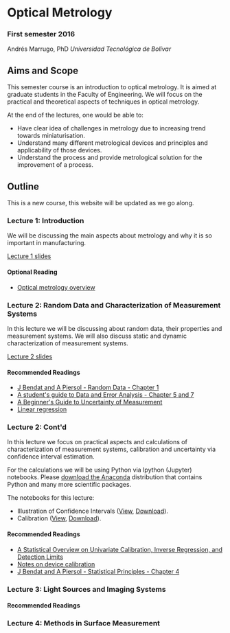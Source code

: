 # Optical Metrology

### First semester 2016

Andrés Marrugo, PhD
*Universidad Tecnológica de Bolívar*

##  Aims and Scope

This semester course is an introduction to optical metrology. It is aimed at graduate students in the Faculty of Engineering. We will focus on the practical and theoretical aspects of techniques in optical metrology.

At the end of the lectures, one would be able to:

- Have clear idea of challenges in metrology due to increasing trend towards miniaturisation.
- Understand many different metrological devices and principles and applicability of those devices.
- Understand the process and provide metrological solution for the improvement of a process.

## Outline

This is a new course, this website will be updated as we go along.

### Lecture 1: Introduction

We will be discussing the main aspects about metrology and why it is so important in manufacturing. 

[Lecture 1 slides](lectures/Lecture_01.pdf)

#### Optional Reading

- [Optical metrology overview](https://www.dropbox.com/s/xsdnz5gmu0j8rx5/01-optical-metrology-overview.pdf?dl=0)

### Lecture 2: Random Data and Characterization of Measurement Systems

In this lecture we will be discussing about random data, their properties and measurement systems. We will also discuss static and dynamic characterization of measurement systems.

[Lecture 2 slides](lectures/Lecture_02.pdf)

#### Recommended Readings

- [J Bendat and A Piersol - Random Data - Chapter 1](https://www.dropbox.com/s/lzptsc8m0dg5w9a/02-Bendat-Piersol-chapter-01.pdf?dl=0)
- [A student's guide to Data and Error Analysis - Chapter 5 and 7](https://www.dropbox.com/s/3hce1tc4mder72t/Herman%20J.%20C.%20Berendsen-A%20Student%27s%20Guide%20to%20Data%20and%20Error%20Analysis%20%20-Cambridge%20University%20Press%20%282011%29.pdf?dl=0)
- [A Beginner's Guide to Uncertainty of Measurement](https://www.dropbox.com/s/vb04rf80028s9m0/mgpg11.pdf?dl=0)
- [Linear regression](https://en.wikipedia.org/wiki/Regression_analysis#Linear_regression "Regression analysis - Wikipedia, the free encyclopedia")

### Lecture 2: Cont'd

In this lecture we focus on practical aspects and calculations of characterization of measurement systems, calibration and uncertainty via confidence interval estimation.

For the calculations we will be using Python via Ipython (Jupyter) notebooks. Please [download the Anaconda](https://www.continuum.io/downloads) distribution that contains Python and many more scientific packages.

The notebooks for this lecture:

- Illustration of Confidence Intervals ([View](http://nbviewer.jupyter.org/github/agmarrugo/optical-metrology/blob/gh-pages/notebooks/confidence-intervals.ipynb), [Download](https://github.com/agmarrugo/optical-metrology/tree/gh-pages)).
- Calibration ([View](http://nbviewer.jupyter.org/github/agmarrugo/optical-metrology/blob/gh-pages/notebooks/calibracion.ipynb), [Download](https://github.com/agmarrugo/optical-metrology/tree/gh-pages)).

#### Recommended Readings

- [A Statistical Overview on Univariate Calibration, Inverse Regression, and Detection Limits](pdfs/Mass_Spectrom._Rev._Lavagnini_2006.pdf)
- [Notes on device calibration](https://www.dropbox.com/s/dafm1fv9am2fcb0/03-NoteDeviceCalibration.pdf?dl=0)
- [J Bendat and A Piersol - Statistical Principles  - Chapter 4](https://www.dropbox.com/s/hb0nwtfwfv13w26/04-Bendat-Piersol-chapter-04.pdf?dl=0)

### Lecture 3: Light Sources and Imaging Systems

#### Recommended Readings

### Lecture 4: Methods in Surface Measurement
